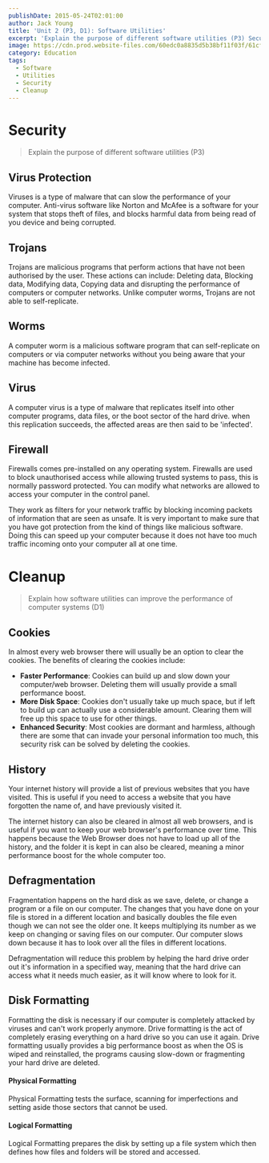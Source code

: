 ```yaml
---
publishDate: 2015-05-24T02:01:00
author: Jack Young
title: 'Unit 2 (P3, D1): Software Utilities'
excerpt: 'Explain the purpose of different software utilities (P3) Security Virus Protection Viruses is a type of malware that can slow the...'
image: https://cdn.prod.website-files.com/60edc0a8835d5b38bf11f03f/61cf0642a7e1e55e0ed03ea3_Utility-Reports.jpeg
category: Education
tags:
  - Software
  - Utilities
  - Security
  - Cleanup
---
```


# Security

> Explain the purpose of different software utilities (P3)

## Virus Protection

Viruses is a type of malware that can slow the performance of your computer. Anti-virus software like Norton and McAfee is a software for your system that stops theft of files, and blocks harmful data from being read of you device and being corrupted.

## Trojans

Trojans are malicious programs that perform actions that have not been authorised by the user. These actions can include: Deleting data, Blocking data, Modifying data, Copying data and disrupting the performance of computers or computer networks. Unlike computer worms, Trojans are not able to self-replicate.

## Worms

A computer worm is a malicious software program that can self-replicate on computers or via computer networks without you being aware that your machine has become infected.

## Virus

A computer virus is a type of malware that replicates itself into other computer programs, data files, or the boot sector of the hard drive. when this replication succeeds, the affected areas are then said to be 'infected'.

## Firewall

Firewalls comes pre-installed on any operating system. Firewalls are used to block unauthorised access while allowing trusted systems to pass, this is normally password protected. You can modify what networks are allowed to access your computer in the control panel.

They work as filters for your network traffic by blocking incoming packets of information that are seen as unsafe. It is very important to make sure that you have got protection from the kind of things like malicious software. Doing this can speed up your computer because it does not have too much traffic incoming onto your computer all at one time.

# Cleanup

> Explain how software utilities can improve the performance of computer systems (D1)

## Cookies

In almost every web browser there will usually be an option to clear the cookies. The benefits of clearing the cookies include:

- **Faster Performance**: Cookies can build up and slow down your computer/web browser. Deleting them will usually provide a small performance boost.
- **More Disk Space**: Cookies don't usually take up much space, but if left to build up can actually use a considerable amount. Clearing them will free up this space to use for other things.
- **Enhanced Security**: Most cookies are dormant and harmless, although there are some that can invade your personal information too much, this security risk can be solved by deleting the cookies.

## History

Your internet history will provide a list of previous websites that you have visited. This is useful if you need to access a website that you have forgotten the name of, and have previously visited it.

The internet history can also be cleared in almost all web browsers, and is useful if you want to keep your web browser's performance over time. This happens because the Web Browser does not have to load up all of the history, and the folder it is kept in can also be cleared, meaning a minor performance boost for the whole computer too.

## Defragmentation

Fragmentation happens on the hard disk as we save, delete, or change a program or a file on our computer. The changes that you have done on your file is stored in a different location and basically doubles the file even though we can not see the older one. It keeps multiplying its number as we keep on changing or saving files on our computer. Our computer slows down because it has to look over all the files in different locations.

Defragmentation will reduce this problem by helping the hard drive order out it's information in a specified way, meaning that the hard drive can access what it needs much easier, as it will know where to look for it.

## Disk Formatting

Formatting the disk is necessary if our computer is completely attacked by viruses and can't work properly anymore. Drive formatting is the act of completely erasing everything on a hard drive so you can use it again. Drive formatting usually provides a big performance boost as when the OS is wiped and reinstalled, the programs causing slow-down or fragmenting your hard drive are deleted.

#### Physical Formatting

Physical Formatting tests the surface, scanning for imperfections and setting aside those sectors that cannot be used.

#### Logical Formatting

Logical Formatting prepares the disk by setting up a file system which then defines how files and folders will be stored and accessed.
